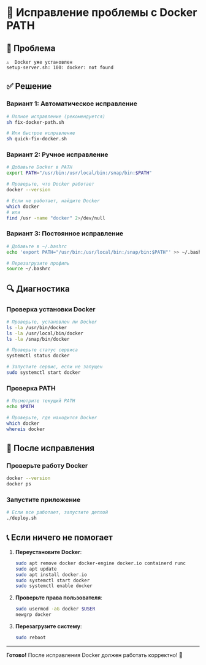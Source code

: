 # 🔧 Исправление проблемы с Docker PATH

## 🚨 Проблема
```
⚠️  Docker уже установлен
setup-server.sh: 100: docker: not found
```

## ✅ Решение

### Вариант 1: Автоматическое исправление
```bash
# Полное исправление (рекомендуется)
sh fix-docker-path.sh

# Или быстрое исправление
sh quick-fix-docker.sh
```

### Вариант 2: Ручное исправление
```bash
# Добавьте Docker в PATH
export PATH="/usr/bin:/usr/local/bin:/snap/bin:$PATH"

# Проверьте, что Docker работает
docker --version

# Если не работает, найдите Docker
which docker
# или
find /usr -name "docker" 2>/dev/null
```

### Вариант 3: Постоянное исправление
```bash
# Добавьте в ~/.bashrc
echo 'export PATH="/usr/bin:/usr/local/bin:/snap/bin:$PATH"' >> ~/.bashrc

# Перезагрузите профиль
source ~/.bashrc
```

## 🔍 Диагностика

### Проверка установки Docker
```bash
# Проверьте, установлен ли Docker
ls -la /usr/bin/docker
ls -la /usr/local/bin/docker
ls -la /snap/bin/docker

# Проверьте статус сервиса
systemctl status docker

# Запустите сервис, если не запущен
sudo systemctl start docker
```

### Проверка PATH
```bash
# Посмотрите текущий PATH
echo $PATH

# Проверьте, где находится Docker
which docker
whereis docker
```

## 🚀 После исправления

### Проверьте работу Docker
```bash
docker --version
docker ps
```

### Запустите приложение
```bash
# Если все работает, запустите деплой
./deploy.sh
```

## 📞 Если ничего не помогает

1. **Переустановите Docker**:
   ```bash
   sudo apt remove docker docker-engine docker.io containerd runc
   sudo apt update
   sudo apt install docker.io
   sudo systemctl start docker
   sudo systemctl enable docker
   ```

2. **Проверьте права пользователя**:
   ```bash
   sudo usermod -aG docker $USER
   newgrp docker
   ```

3. **Перезагрузите систему**:
   ```bash
   sudo reboot
   ```

---

**Готово!** После исправления Docker должен работать корректно! 🎉
